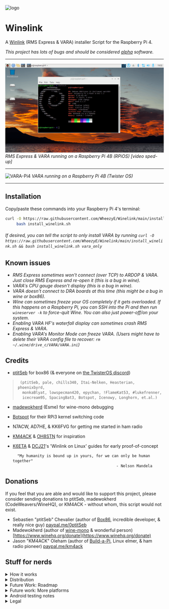 ![logo](WinelinkLogo.png "Project logo")
# Winɘlink
A [Winlink](http://winlink.org/) (RMS Express & VARA) installer Script for the Raspberry Pi 4.

_This project has lots of bugs and should be considered [alpha](https://en.wikipedia.org/wiki/Software_release_life_cycle#Alpha) software._

------------------------
![Winlink-Pi4](Winlink-Pi4.gif)
_RMS Express & VARA running on a Raspberry Pi 4B (RPiOS) [video sped-up]_

------------------------
![VARA-Pi4](VARA-Pi4.png "VARA running on a Raspberry Pi 4B (Twister OS)")
_VARA running on a Raspberry Pi 4B (Twister OS)_

------------------------

## Installation
Copy/paste these commands into your Raspberry Pi 4's terminal:
```bash
curl -O https://raw.githubusercontent.com/WheezyE/Winelink/main/install_winelink.sh && \
     bash install_winelink.sh
```
###### _If desired, you can tell the script to only install VARA by running `curl -O https://raw.githubusercontent.com/WheezyE/Winelink/main/install_winelink.sh && bash install_winelink.sh vara_only`_

## Known issues
 - _RMS Express sometimes won't connect (over TCP) to ARDOP & VARA. Just close RMS Express and re-open it (this is a bug in wine)._
 - _VARA's CPU gauge doesn't display (this is a bug in wine)._
 - _VARA doesn't connect to DRA boards at this time (this might be a bug in wine or box86)._
 - _Wine can sometimes freeze your OS completely if it gets overloaded. If this happens on a Raspberry Pi, you can SSH into the Pi and then run `wineserver -k` to force-quit Wine. You can also just power-off/on your system._
 - _Enabling VARA HF's waterfall display can sometimes crash RMS Express & VARA._
 - _Enabling VARA's Monitor Mode can freeze VARA. (Users might have to delete their VARA config file to recover: `rm ~/.wine/drive_c/VARA/VARA.ini`)_

## Credits
 - [ptitSeb](https://github.com/ptitSeb/box86) for box86 (& everyone on [the TwisterOS discord](https://discord.gg/Fh8sjmu))
>      (ptitSeb, pale, chills340, Itai-Nelken, Heasterian, phoenixbyrd,
>       monkaBlyat, lowspecman420, epychan, !FlameKat53, #lukefrenner,
>       icecream95, SpacingBat3, Botspot, Icenowy, Longhorn, et.al.)

 - [madewokherd](https://github.com/madewokherd/wine-mono) (Esme) for wine-mono debugging
 - [Botspot](https://github.com/Botspot/) for their RPi3 kernel switching code
 - N7ACW, AD7HE, & KK6FVG for getting me started in ham radio
 - [KM4ACK](https://github.com/km4ack/pi-build) & [OH8STN](https://oh8stn.org/) for inspiration
 - [K6ETA](http://k6eta.com/linux/installing-rms-express-on-linux-with-wine) & [DCJ21](https://dcj21net.wordpress.com/2016/06/17/install-rms-express-linux/)'s 'Winlink on Linux' guides for early proof-of-concept

         "My humanity is bound up in yours, for we can only be human together"
                                                     - Nelson Mandela


## Donations
If you feel that you are able and would like to support this project, please consider sending donations to ptitSeb, madewokherd (CodeWeavers/WineHQ), or KM4ACK - without whom, this script would not exist.
 - Sebastien "ptitSeb" Chevalier (author of [Box86](https://github.com/ptitSeb/box86), incredible developer, & really nice guy) [paypal.me/0ptitSeb](paypal.me/0ptitSeb)
 - Madewokherd (author of [wine-mono](https://github.com/madewokherd/wine-mono) & wonderful person) [https://www.winehq.org/donate](https://www.winehq.org/donate)
 - Jason "KM4ACK" Oleham (author of [Build-a-Pi](https://github.com/km4ack/pi-build), Linux elmer, & ham radio pioneer) [paypal.me/km4ack](paypal.me/km4ack)

## Stuff for nerds
<details><summary>How it works</summary>

This script will help you install Box86, Wine, winetricks, Windows DLL's, RMS Express, & VARA.  You will then be prompted to configure RMS Express & VARA to send/receive audio from a USB sound card plugged into your Pi.  This installer will only work on the Raspberry Pi 4B for now (support for earlier Raspberry Pi models is planned for later).

To run Windows .exe files on RPi4 (ARM/Linux), we need an x86 emulator ([Box86](https://github.com/ptitSeb/box86)) and a Windows API Call interpreter ([Wine](https://github.com/wine-mirror/wine)).  Box86 is open-source and runs about 5x faster than [ExaGear](https://www.huaweicloud.com/kunpeng/software/exagear.html)/[Qemu](https://github.com/qemu/qemu) (see [these benchmarks](https://box86.org/2022/03/box86-box64-vs-qemu-vs-fex-vs-rosetta2/)).  ExaGear is also closed source abandonware and Qemu (qemu-system & qemu-user-static) also has issues running more complex Wine programs on the Pi.  Box86 is much smaller in file size and much easier to install too.
</details>

<details><summary>Distribution</summary>

If you use this script in your project (or are inspired by it) just please be sure to mention ptitSeb, Box86, and myself (KI7POL).  This script is free to use, open-source, and should not be monetized (for further information see the [license file](LICENSE)).
</details>

<details><summary>Future Work: Roadmap</summary>

 - [ ] Add an AHK script to help the user with ARDOP first time soundcard setup.
 - [ ] Add HDD-space check to make sure user has enough space to install everything
 - [ ] Time all individual components and embed comments in functions for Pi models. Add variable timer to welcome screen.
 - [ ] Switch to using Seb's GitHub box86 binaries (or hosted box86 bins) instead of Pale's internet archive binaries.
 - [ ] Help DRA-board compatability with VARA ([might be a box86 issue?](https://github.com/ptitSeb/box86/issues/567))
 - [ ] Bisect box86 commits that crash VARA's local TCP to RMS connection (bug in newer box86's)
 - [ ] Consider adding a sed script to find/delete any small-value frequencies in `RMS Channels.dat` that would crash the HF Channel Selection Browser
 - [ ] Clean up code with [Google style guide](https://google.github.io/styleguide/shellguide.html).
 - [ ] Work with WineHQ to [figure out why VARA's CPU gauge isn't working](https://bugs.winehq.org/show_bug.cgi?id=50728).
 - [ ] Work with WineHQ to [figure out why ARDOP & VARA don't always connect to RMS Express over TCP when first starting](https://bugs.winehq.org/show_bug.cgi?id=52521).
 - [ ] Add progress bar (GUI?) for installation.
 - [x] Add updated example images to readme.
 - [x] Rely on [archive.org box86 binaries](https://archive.org/details/box86.7z_20200928) instead of compiling.
    - [ ] Give user the choice to compile or not.
    - [ ] Add auto-detection of failed downloads, then switch to compiling as contingency.
 - [x] Separate soundcard setups from program installations. Make a script for that.
 - [x] Make an uninstaller script
 - [x] Put program scripts and icons into start menu instead of on desktop.
 - [x] Test COM port connections to radio ("CAT" control, PTT).
 - [x] Work with madewokherd to see if wine-mono bugs can be fixed (would drastically improve install speed).
    - [x] [ARDOP TCP/IP Connection issues](https://github.com/madewokherd/wine-mono/issues/116).
    - [x] [Message creation issues](https://github.com/madewokherd/wine-mono/issues/122).
    - [x] [Message receive issues](https://github.com/madewokherd/wine-mono/issues/122#issuecomment-962525136).
    - [x] [HF Channel Selection Browser crash](https://github.com/WheezyE/Winelink/issues/16) (from small-value input frequencies).
    - [x] [COM port connection issues to radios/TNC's](https://github.com/WheezyE/Winelink/issues/17).
 - [x] Ask Seb for help getting VARA Chat running in box86.
 - [x] Add option (or check) for running the script via SSH (currently ssh causes wine to not display Windows) - Fixed with X11 check.
 - [x] Add installer for VARA FM.
 - [x] Add installer for VARA SAT.
 - [x] Add a check for sudo priviledges? Add a check to make sure script is not run as sudo?
 - [x] Change VARA Setup/Config terminal text prompts into zenity pop-up boxes.
    - [x] Change all terminal text prompts into text boxes?
 - [x] Add more error-checking to the script.
 - [x] Make a logo for the github page.
 - [x] Make the script's user-interface look better.
 - [x] Add an AHK script to click the "Ok" button after VARA is installed.
 - [x] Add an AHK script to help the user with VARA first time soundcard setup.
 - [x] Add more clean-up functions to the script.
 - [x] Have the script download all files into the cloned repository directory (instead of into ~/Downloads)
 - [x] Add shortcuts to the desktop.
 - [x] Work with the Wine team to find [graphical errors in VARA](https://forum.winehq.org/viewtopic.php?f=8&t=34910).
 - [x] Add the fix for VARA graphical errors to the script.
    - [x] Re-fix the VARA graphics errors using a different method ([winecfg reg keys](https://wiki.winehq.org/index.php?title=Useful_Registry_Keys&highlight=%28registry%29)).
  - [x] Add pdhNT4 to [winetricks](https://github.com/Winetricks/winetricks) to streamline this installer.
  - [x] Make code modular to help readability.
 - [x] Simplify installation commands (model after KM4ACK BAP).
</details>

<details><summary>Future work: More platforms</summary>
     
Make a multi-platform [Wine](https://wiki.winehq.org/Download) installer & build/invoke box86 if needed. ([Linode](https://www.linode.com/company/about/#row--about) may be helpful here)
     
 - [x] Auto-detection of system arch (x86 vs armhf vs aarch64) & OS.
    - ARM
      - [x] Raspberry Pi 4B (32-bit OS)
      - [x] Raspberry Pi 4B (64-bit OS)
      - [x] Raspberry Pi 3B+
        - [x] Detect Raspberry Pi kernel memory split (and install the correct kernel if needed) for RPi <4 support.
        - [x] Ask Botspot if I can borrow some of his [pi-apps code](https://github.com/Botspot/pi-apps/blob/4a48ba62b157420c6e33666e7d050ee3ce21ab0b/apps/Wine%20(x86)/install-32#L165).
      - [ ] RPi Zero 2 W?
      - [ ] RPi Zero W?
      - [ ] [Termux](https://github.com/termux/termux-app) (Android without root) ([proot-distro](https://github.com/termux/proot-distro) + Ubuntu ARM + [termux-usb](https://wiki.termux.com/wiki/Termux-usb)) - see [AnBox86](https://github.com/lowspecman420/AnBox86) for proof of concept, currently untested with VARA.
      - [ ] Mac M1 processors
    - x86
      - Mac
        - [ ] OSX?
      - Linux (top priorities are distros that WineHQ hosts binaries for: Ubuntu, Debian, Fedora, macOS, SUSE, Slackware, and FreeBSD)
        - [ ] Ubuntu (Package manager: apt)
          - [ ] Linux Mint
          - [ ] Elementary OS
          - [ ] Zorin OS
        - [ ] Debian (Package manager: apt)
          - [ ] Deepin
          - [ ] Kali
          - [ ] MX-Linux
        - [ ] Red Hat (Package manager: yum, RPM)
          - [ ] Fedora (Package manager: RPM/DNF)
          - [ ] CentOS (Package manager: yum)
        - [ ] openSUSE (Package manager: ZYpp (standard); YaST (front-end); RPM (low-level))
        - [ ] Slackware (Package manager: pkgtool, slackpkg)
        - [ ] FreeBSD (Package manager: pkg)
        - [ ] Arch (Package manager: pacman, libalpm)
          - [ ] Vanilla Arch??
          - [ ] Manjaro
          - [ ] XeroLinux
          - [ ] SteamOS? (Steam Deck)
        - [ ] Gentoo (Package manager: Portage)
        - [ ] Solus (Package manager: eopkg)
      - [ ] ChromeBook Linux beta.
        - [ ] Try to detect if processor would be too slow?
    - x64
      - Linux (top priorities are distros that WineHQ hosts binaries for: Ubuntu, Debian, Fedora, macOS, SUSE, Slackware, and FreeBSD)
        - [x] Linux Mint (Ubuntu)
        - [x] Debian 11
 - [ ] Make a youtube video showcasing current methods (box86, Exagear issues, qemu-user-static errors, Pi4B, Pi3B+, Termux, Mac, Linux, ChromeOS)
</details>
     
<details><summary>Android testing notes</summary>

Termux/PRoot/AnBox86_64

 - [ ] Try using [BT/USB/TCP Bridge Pro](https://play.google.com/store/apps/details?id=masar.bluetoothbridge.pro) to connect USB devices to RMS Express (credits: Torsten, DL1THM / [harenber](https://github.com/harenber/ptc-go/wiki/Android))
 - [ ] Create alpha version of Winelink for AnBox86_64
 - [ ] Speed benchmarks with different devices (Fire HD10 Tablet is a bit slow, Retroid Pocket 2 TBD)
 - [ ] ~See if termux-usb can be adapted somehow to allow connections without root?~
 - [ ] See if [a python wrapper](https://github.com/Querela/termux-usb-python/issues/4) could be written for TermuxUSB-OTG-USB connections between RMS Express & FT-891.
 - [x] OTG-USB-CAT (order OTG_USB_C-USB)
 - [x] Audio in/out (ARDOP works with alsa / hiccups with pulseaudio)
 - [x] [Proof-of-concept](https://www.youtube.com/watch?v=FkeP_IW3GGQ&t=29s)
 - [x] Fix AnBox86
     
</details>
     
<details><summary>Legal</summary>

All software used by this script is free and legal to use (with the exception of VARA, of course, which is shareware).  Box86, Wine, wine-mono, winetricks, and AutoHotKey, are all open-source (which avoids the legal problems of use & distribution that ExaGear had - ExaGear also ran much slower than Box86 and is no-longer maintained, despite what Huawei says these days).  All proprietary Windows DLL files required by Wine are downloaded directly from Microsoft and installed according to their redistribution guidelines.  Raspberry Pi is a trademark of the Raspberry Pi Foundation
</details>
